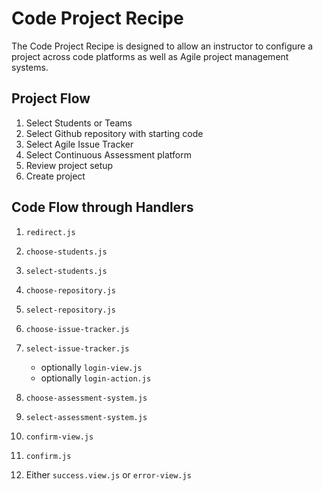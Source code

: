 # Code Project Recipe

The Code Project Recipe is designed to allow an instructor to configure a project across code platforms as well
as Agile project management systems.

## Project Flow

1.  Select Students or Teams
2.  Select Github repository with starting code
3.  Select Agile Issue Tracker
4.  Select Continuous Assessment platform
5.  Review project setup
6.  Create project

## Code Flow through Handlers

1.  `redirect.js`

2.  `choose-students.js`

3.  `select-students.js`

4.  `choose-repository.js`

5.  `select-repository.js`

6.  `choose-issue-tracker.js`

7.  `select-issue-tracker.js`

    *   optionally `login-view.js`
    *   optionally `login-action.js`

8.  `choose-assessment-system.js`

9.  `select-assessment-system.js`

10. `confirm-view.js`

11. `confirm.js`

12. Either `success.view.js` or `error-view.js`
